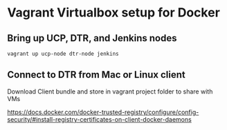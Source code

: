 Vagrant Virtualbox setup for Docker
========================

## Bring up UCP, DTR, and Jenkins nodes

```
vagrant up ucp-node dtr-node jenkins
```

## Connect to DTR from Mac or Linux client

Download Client bundle and store in vagrant project folder to share with VMs

https://docs.docker.com/docker-trusted-registry/configure/config-security/#install-registry-certificates-on-client-docker-daemons
